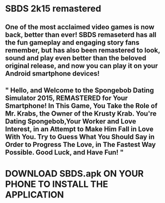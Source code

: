 # SBDS 2k15 remastered
One of the most acclaimed video games is now back, better than ever! SBDS remaseterd has all the fun gameplay and engaging story fans remember, but has also been remastered to look, sound and play even better than the beloved original release, and now you can play it on your Android smartphone devices!
----------------------------
" Hello, and Welcome to the Spongebob Dating Simulator 2015, REMASTERED for Your Smartphone!
In This Game, You Take the Role of Mr. Krabs, the Owner of the Krusty Krab. You're Dating Spongebob,Your Worker and Love Interest, in an Attempt to Make Him Fall in Love With You.
Try to Guess What You Should Say in Order to Progress The Love, in The Fastest Way Possible.
Good Luck, and Have Fun! "
----------------------------
# DOWNLOAD SBDS.apk ON YOUR PHONE TO INSTALL THE APPLICATION
